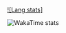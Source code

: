 
[![Lang stats]](https://github-readme-stats.vercel.app/api/top-langs/?username=ch3ngz&layout=donut&langs_count=8)

![WakaTime stats](https://github-readme-stats.vercel.app/api/wakatime?username=ch3ngZ)

